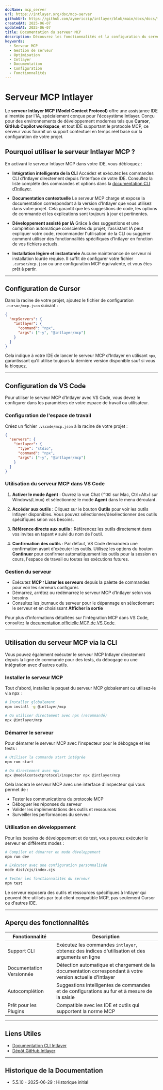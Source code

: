 ```yaml
---
docName: mcp_server
url: https://intlayer.org/doc/mcp-server
githubUrl: https://github.com/aymericzip/intlayer/blob/main/docs/docs/fr/mcp_server.md
createdAt: 2025-06-07
updatedAt: 2025-06-07
title: Documentation du serveur MCP
description: Découvrez les fonctionnalités et la configuration du serveur MCP pour optimiser la gestion et les opérations de votre serveur.
keywords:
  - Serveur MCP
  - Gestion de serveur
  - Optimisation
  - Intlayer
  - Documentation
  - Configuration
  - Fonctionnalités
---
```


# Serveur MCP Intlayer

Le **serveur Intlayer MCP (Model Context Protocol)** offre une assistance IDE alimentée par l'IA, spécialement conçue pour l'écosystème Intlayer. Conçu pour des environnements de développement modernes tels que **Cursor**, **GitHub Copilot workspace**, et tout IDE supportant le protocole MCP, ce serveur vous fournit un support contextuel en temps réel basé sur la configuration de votre projet.

## Pourquoi utiliser le serveur Intlayer MCP ?

En activant le serveur Intlayer MCP dans votre IDE, vous débloquez :

- **Intégration intelligente de la CLI**
  Accédez et exécutez les commandes CLI d'Intlayer directement depuis l'interface de votre IDE. Consultez la liste complète des commandes et options dans la [documentation CLI d'Intlayer](https://github.com/aymericzip/intlayer/blob/main/docs/docs/fr/intlayer_cli.md).

- **Documentation contextuelle**
  Le serveur MCP charge et expose la documentation correspondant à la version d'Intlayer que vous utilisez dans votre projet. Cela garantit que les suggestions de code, les options de commande et les explications sont toujours à jour et pertinentes.

- **Développement assisté par IA**
  Grâce à des suggestions et une complétion automatique conscientes du projet, l'assistant IA peut expliquer votre code, recommander l'utilisation de la CLI ou suggérer comment utiliser des fonctionnalités spécifiques d'Intlayer en fonction de vos fichiers actuels.

- **Installation légère et instantanée**
  Aucune maintenance de serveur ni installation lourde requise. Il suffit de configurer votre fichier `.cursor/mcp.json` ou une configuration MCP équivalente, et vous êtes prêt à partir.

---

## Configuration de Cursor

Dans la racine de votre projet, ajoutez le fichier de configuration `.cursor/mcp.json` suivant :

```json
{
  "mcpServers": {
    "intlayer": {
      "command": "npx",
      "args": ["-y", "@intlayer/mcp"]
    }
  }
}
```

Cela indique à votre IDE de lancer le serveur MCP d'Intlayer en utilisant `npx`, garantissant qu'il utilise toujours la dernière version disponible sauf si vous la bloquez.

---

## Configuration de VS Code

Pour utiliser le serveur MCP d'Intlayer avec VS Code, vous devez le configurer dans les paramètres de votre espace de travail ou utilisateur.

### Configuration de l'espace de travail

Créez un fichier `.vscode/mcp.json` à la racine de votre projet :

```json
{
  "servers": {
    "intlayer": {
      "type": "stdio",
      "command": "npx",
      "args": ["-y", "@intlayer/mcp"]
    }
  }
}
```

### Utilisation du serveur MCP dans VS Code

1. **Activer le mode Agent** : Ouvrez la vue Chat (⌃⌘I sur Mac, Ctrl+Alt+I sur Windows/Linux) et sélectionnez le mode **Agent** dans le menu déroulant.

2. **Accéder aux outils** : Cliquez sur le bouton **Outils** pour voir les outils Intlayer disponibles. Vous pouvez sélectionner/désélectionner des outils spécifiques selon vos besoins.

3. **Référence directe aux outils** : Référencez les outils directement dans vos invites en tapant `#` suivi du nom de l'outil.

4. **Confirmation des outils** : Par défaut, VS Code demandera une confirmation avant d'exécuter les outils. Utilisez les options du bouton **Continuer** pour confirmer automatiquement les outils pour la session en cours, l'espace de travail ou toutes les exécutions futures.

### Gestion du serveur

- Exécutez **MCP : Lister les serveurs** depuis la palette de commandes pour voir les serveurs configurés
- Démarrez, arrêtez ou redémarrez le serveur MCP d'Intlayer selon vos besoins
- Consultez les journaux du serveur pour le dépannage en sélectionnant le serveur et en choisissant **Afficher la sortie**

Pour plus d'informations détaillées sur l'intégration MCP dans VS Code, consultez la [documentation officielle MCP de VS Code](https://code.visualstudio.com/docs/copilot/chat/mcp-servers).

---

## Utilisation du serveur MCP via la CLI

Vous pouvez également exécuter le serveur MCP Intlayer directement depuis la ligne de commande pour des tests, du débogage ou une intégration avec d'autres outils.

### Installer le serveur MCP

Tout d'abord, installez le paquet du serveur MCP globalement ou utilisez-le via npx :

```bash
# Installer globalement
npm install -g @intlayer/mcp

# Ou utiliser directement avec npx (recommandé)
npx @intlayer/mcp
```

### Démarrer le serveur

Pour démarrer le serveur MCP avec l'inspecteur pour le débogage et les tests :

```bash
# Utiliser la commande start intégrée
npm run start

# Ou directement avec npx
npx @modelcontextprotocol/inspector npx @intlayer/mcp
```

Cela lancera le serveur MCP avec une interface d'inspecteur qui vous permet de :

- Tester les communications du protocole MCP
- Déboguer les réponses du serveur
- Valider les implémentations des outils et ressources
- Surveiller les performances du serveur

### Utilisation en développement

Pour les besoins de développement et de test, vous pouvez exécuter le serveur en différents modes :

```bash
# Compiler et démarrer en mode développement
npm run dev

# Exécuter avec une configuration personnalisée
node dist/cjs/index.cjs

# Tester les fonctionnalités du serveur
npm test
```

Le serveur exposera des outils et ressources spécifiques à Intlayer qui peuvent être utilisés par tout client compatible MCP, pas seulement Cursor ou d'autres IDE.

---

## Aperçu des fonctionnalités

| Fonctionnalité           | Description                                                                                               |
| ------------------------ | --------------------------------------------------------------------------------------------------------- |
| Support CLI              | Exécutez les commandes `intlayer`, obtenez des indices d'utilisation et des arguments en ligne            |
| Documentation Versionnée | Détection automatique et chargement de la documentation correspondant à votre version actuelle d'Intlayer |
| Autocomplétion           | Suggestions intelligentes de commandes et de configurations au fur et à mesure de la saisie               |
| Prêt pour les Plugins    | Compatible avec les IDE et outils qui supportent la norme MCP                                             |

---

## Liens Utiles

- [Documentation CLI Intlayer](https://github.com/aymericzip/intlayer/blob/main/docs/docs/fr/intlayer_cli.md)
- [Dépôt GitHub Intlayer](https://github.com/aymericzip/intlayer)

---

## Historique de la Documentation

- 5.5.10 - 2025-06-29 : Historique initial
